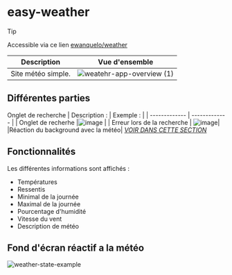 # easy-weather
> [!TIP]
> Accessible via ce lien [ewanquelo/weather](https://ewanquelo.github.io/easy-weather/)

| Description | Vue d'ensemble  |
| ------------- | ------------- |
|Site météo simple. | ![weatehr-app-overview (1)](https://github.com/EwanQuelo/easy-weather/assets/156847481/bf73c728-3a98-4d2b-aed0-f5156dbd8d2b) |
## Différentes parties
Onglet de recherche
| Description :  | Exemple : |
| ------------- | ------------- |
| Onglet de recherhe |![image](https://github.com/EwanQuelo/easy-weather/assets/156847481/d0321860-a68b-4ae1-a496-f9ef689b1490) |
| Erreur lors de la recherche  | ![image](https://github.com/EwanQuelo/easy-weather/assets/156847481/dc1e4be9-044b-4ee9-bf23-95f7b04be689)|
|Réaction du background avec la météo| [*VOIR DANS CETTE SECTION*](https://github.com/EwanQuelo/easy-weather?tab=readme-ov-file#fond-d%C3%A9cran-r%C3%A9actif-a-la-m%C3%A9t%C3%A9o)




## Fonctionnalités
Les différentes informations sont affichés :
- Températures
- Ressentis
- Minimal de la journée
- Maximal de la journée
- Pourcentage d'humidité
- Vitesse du vent
- Description de météo

## Fond d'écran réactif a la météo
![weather-state-example](https://github.com/EwanQuelo/easy-weather/assets/156847481/6e279090-eea1-4280-a4df-f0085a1a1168)
